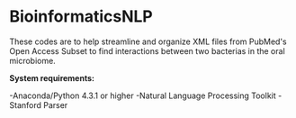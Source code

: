 # BioinformaticsNLP
These codes are to help streamline and organize XML files from PubMed's Open Access Subset to find interactions between two bacterias in the oral microbiome. 

**System requirements:**

-Anaconda/Python 4.3.1 or higher
-Natural Language Processing Toolkit 
-Stanford Parser

